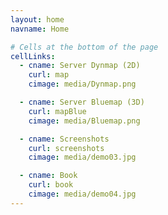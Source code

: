```yaml
---
layout: home
navname: Home

# Cells at the bottom of the page
cellLinks:
  - cname: Server Dynmap (2D)
    curl: map
    cimage: media/Dynmap.png

  - cname: Server Bluemap (3D)
    curl: mapBlue
    cimage: media/Bluemap.png

  - cname: Screenshots
    curl: screenshots
    cimage: media/demo03.jpg

  - cname: Book
    curl: book
    cimage: media/demo04.jpg
---
```

